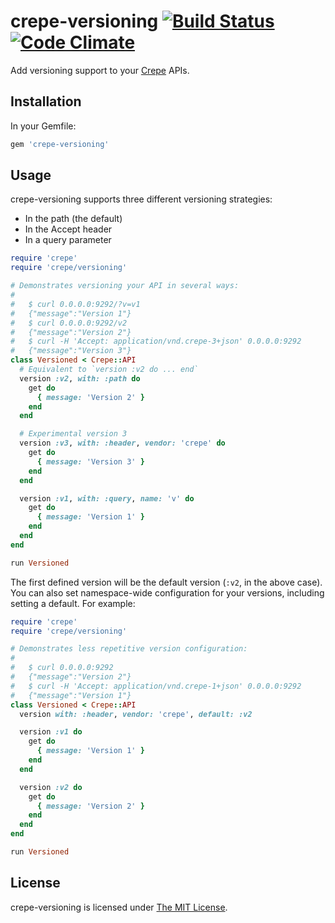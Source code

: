 # crepe-versioning [![Build Status][1]][2] [![Code Climate][3]][4]

Add versioning support to your [Crepe][crepe] APIs.

[1]: https://img.shields.io/travis/crepe/crepe-versioning.svg?style=flat
[2]: https://travis-ci.org/crepe/crepe-versioning
[3]: https://img.shields.io/codeclimate/github/crepe/crepe-versioning.svg?style=flat
[4]: https://codeclimate.com/github/crepe/crepe-versioning
[crepe]: https://github.com/crepe/crepe

## Installation

In your Gemfile:

```ruby
gem 'crepe-versioning'
```

## Usage

crepe-versioning supports three different versioning strategies:

 * In the path (the default)
 * In the Accept header
 * In a query parameter

```ruby
require 'crepe'
require 'crepe/versioning'

# Demonstrates versioning your API in several ways:
#
#   $ curl 0.0.0.0:9292/?v=v1
#   {"message":"Version 1"}
#   $ curl 0.0.0.0:9292/v2
#   {"message":"Version 2"}
#   $ curl -H 'Accept: application/vnd.crepe-3+json' 0.0.0.0:9292
#   {"message":"Version 3"}
class Versioned < Crepe::API
  # Equivalent to `version :v2 do ... end`
  version :v2, with: :path do
    get do
      { message: 'Version 2' }
    end
  end

  # Experimental version 3
  version :v3, with: :header, vendor: 'crepe' do
    get do
      { message: 'Version 3' }
    end
  end

  version :v1, with: :query, name: 'v' do
    get do
      { message: 'Version 1' }
    end
  end
end

run Versioned
```

The first defined version will be the default version (`:v2`, in the above case). You can also set namespace-wide configuration for your versions, including setting a default. For example:

```ruby
require 'crepe'
require 'crepe/versioning'

# Demonstrates less repetitive version configuration:
#
#   $ curl 0.0.0.0:9292
#   {"message":"Version 2"}
#   $ curl -H 'Accept: application/vnd.crepe-1+json' 0.0.0.0:9292
#   {"message":"Version 1"}
class Versioned < Crepe::API
  version with: :header, vendor: 'crepe', default: :v2

  version :v1 do
    get do
      { message: 'Version 1' }
    end
  end

  version :v2 do
    get do
      { message: 'Version 2' }
    end
  end
end

run Versioned
```

## License

crepe-versioning is licensed under [The MIT License](LICENSE.txt).

